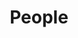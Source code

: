 ---
title: People
type: landing

sections:
  - block: people
    content:
      title: People
      # Choose which groups/teams of users to display.
      #   Edit `user_groups` in each user's profile to add them to one or more of these groups.
      user_groups:
        - Researchers
        - PhD Students
        - Administration
        - Honorary
        - Former Members
      # sort_by: Params.last_name
      sort_by: Weight
      # sort_ascending: true
    design:
      view: card
      show_interests: false
      show_role: true
      show_social: true
      css_class: universal-wrapper

  - block: markdown
    content:
      title: Former Heads of VC Lab
      text: |
        - [Roberto Scopigno](https://vcg.isti.cnr.it/~scopigno/) (Lab Head: Jul. 2006 – Mar. 2019) - *Research Director, currently director of ISTI*
        - Claudio Montani (Lab Head: Jul. 1987 – Jun. 2006) - *Research Director, Retired*
    design:
      css_class: universal-wrapper
        

  - block: markdown
    content:
      title: Former Members
      text: |
        - [Elena Scandurra](../author/Elena-Scandurra/) - *Phd* (since 2024 working at MBI Group)
        - [Arslan Siddique](../author/Arslan-Siddique/) - *Phd* (since 2024 Research Fellow at Sant'Anna School of Advanced Studies)
        - Francesca De Mitry - *Administration* (moved to a different department in 2024)
        - Thomas Alderighi - *Phd & Research Fellow* (since 2023 ANSYS)
        - Andrea Maggiordomo - *Phd* - (since 2023 NVIDIA)
        - Stefano Nuvoli - *Research Fellow* (moved in 2022 to Amazon)
        - [Nico Pietroni](https://www.nicopietroni.com/)  *researcher*  (moved in 2017 to Univ. of Technology Sydney)
        - Guido Ranzuglia *Research Fellow* (moved in 2017 to UTS Rapido Sydney)
        - Andrea Baldacci - *Phd*
        - Luca Benedetti - *Phd*
        - Daniele Bernabei - *Phd*
        - Rita Borgo - *Phd*
        - Paolo Brivio - *Phd*
        - Giuseppe Croccia - *Research Fellow*
        - Marco Di Benedetto - *Phd, Research Fellow*
        - Daniele Duranti - *Phd*
        - Irene Filoscia - *Research Fellow*
        - Valeria Garro - *Research Fellow*
        - Gael Guennebaud - *Visiting*
        - Kai Hormann - *Visiting*
        - Frederic Larue - *Visiting*
        - Iason Manolas - *Phd*
        - Giorgio Marcias - *Phd*
        - Stefano Marras - *Phd*
        - Ricardo Marroquim - *Visiting*
        - Nicolas Mellado - *Visiting*
        - Cesar Mendoza - *Visiting*
        - Gregorio Palmas - *Phd*
        - Claudio Rocchini - *Research Fellow*
        - Manuele Sabbadin - *Phd*
        - Andrea Spinelli - *Research Fellow*
    design:
      css_class: universal-wrapper
---
